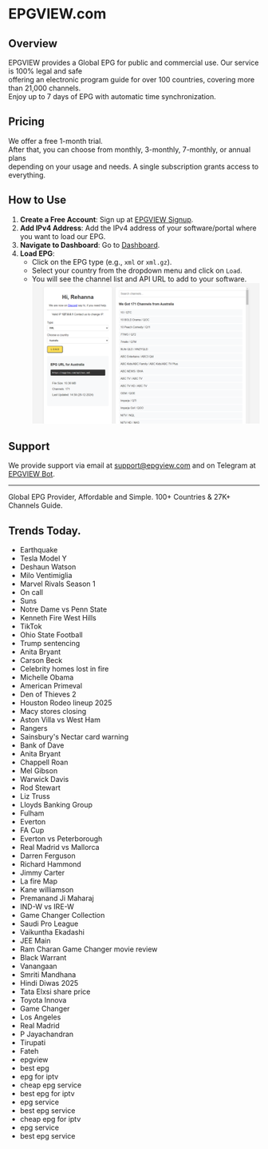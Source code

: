 # EPGVIEW.com



## Overview
EPGVIEW provides a Global EPG for public and commercial use. Our service is 100% legal and safe\
offering an electronic program guide for over 100 countries, covering more than 21,000 channels.\
Enjoy up to 7 days of EPG with automatic time synchronization.

## Pricing
We offer a free 1-month trial. \
After that, you can choose from monthly, 3-monthly, 7-monthly, or annual plans \
depending on your usage and needs. A single subscription grants access to everything.

## How to Use
1. **Create a Free Account**: Sign up at [EPGVIEW Signup](https://epgview.com/signup.php).
2. **Add IPv4 Address**: Add the IPv4 address of your software/portal where you want to load our EPG.
3. **Navigate to Dashboard**: Go to [Dashboard](https://epgview.com/dashboard.php).
4. **Load EPG**:
   - Click on the EPG type (e.g., `xml` or `xml.gz`).
   - Select your country from the dropdown menu and click on `Load`.
   - You will see the channel list and API URL to add to your software.
![EPGVIEW](img/dashboard.png)
## Support
We provide support via email at [support@epgview.com](mailto:support@epgview.com) and on Telegram at [EPGVIEW Bot](https://t.me/epgview_bot).

---

Global EPG Provider, Affordable and Simple. 100+ Countries & 27K+ Channels Guide.

## Trends Today.

- Earthquake
- Tesla Model Y
- Deshaun Watson
- Milo Ventimiglia
- Marvel Rivals Season 1
- On call
- Suns
- Notre Dame vs Penn State
- Kenneth Fire West Hills
- TikTok
- Ohio State Football
- Trump sentencing
- Anita Bryant
- Carson Beck
- Celebrity homes lost in fire
- Michelle Obama
- American Primeval
- Den of Thieves 2
- Houston Rodeo lineup 2025
- Macy stores closing
- Aston Villa vs West Ham
- Rangers
- Sainsbury's Nectar card warning
- Bank of Dave
- Anita Bryant
- Chappell Roan
- Mel Gibson
- Warwick Davis
- Rod Stewart
- Liz Truss
- Lloyds Banking Group
- Fulham
- Everton
- FA Cup
- Everton vs Peterborough
- Real Madrid vs Mallorca
- Darren Ferguson
- Richard Hammond
- Jimmy Carter
- La fire Map
- Kane williamson
- Premanand Ji Maharaj
- IND-W vs IRE-W
- Game Changer Collection
- Saudi Pro League
- Vaikuntha Ekadashi
- JEE Main
- Ram Charan Game Changer movie review
- Black Warrant
- Vanangaan
- Smriti Mandhana
- Hindi Diwas 2025
- Tata Elxsi share price
- Toyota Innova
- Game Changer
- Los Angeles
- Real Madrid
- P Jayachandran
- Tirupati
- Fateh
- epgview
- best epg
- epg for iptv
- cheap epg service
- best epg for iptv
- epg service
- best epg service
- cheap epg for iptv
- epg service
- best epg service
